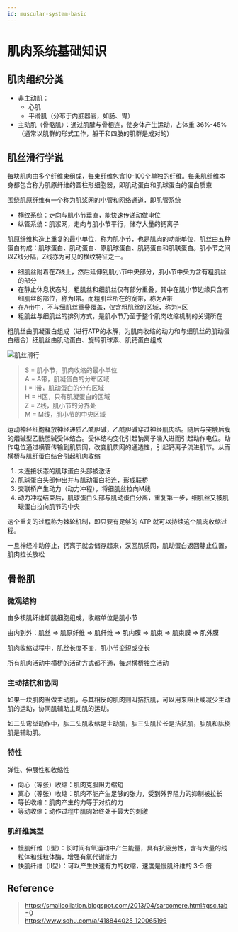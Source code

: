 ```yaml
---
id: muscular-system-basic
---
```


# 肌肉系统基础知识

## 肌肉组织分类

- 非主动肌：
  - 心肌
  - 平滑肌（分布于内脏器官，如肠、胃）
- 主动肌（骨骼肌）：通过肌腱与骨相连，使身体产生运动，占体重 36%-45%（通常以肌群的形式工作，躯干和四肢的肌群是成对的）

## 肌丝滑行学说

每块肌肉由多个纤维束组成，每束纤维包含10-100个单独的纤维。每条肌纤维本身都包含称为肌原纤维的圆柱形细胞器，即肌动蛋白和肌球蛋白的蛋白质束

围绕肌原纤维有一个称为肌浆网的小管和网络通道，即肌管系统

- 横纹系统：走向与肌小节垂直，能快速传递动做电位
- 纵管系统：肌浆网，走向与肌小节平行，储存大量的钙离子

肌原纤维构造上重复的最小单位，称为肌小节，也是肌肉的功能单位，肌丝由五种蛋白构成：肌球蛋白、肌动蛋白、原肌球蛋白、肌钙蛋白和肌联蛋白。肌小节之间以Z线分隔，Z线亦为可见的横纹特征之一。

- 细肌丝附着在Z线上，然后延伸到肌小节中央部分，肌小节中央为含有粗肌丝的部分
- 在静止休息状态时，粗肌丝和细肌丝仅有部分重叠，其中在肌小节边缘只含有细肌丝的部位，称为I带。而粗肌丝所在的宽带，称为A带
- 在A带中，不与细肌丝重叠覆盖，仅含粗肌丝的区域，称为H区
- 粗肌丝与细肌丝的排列方式，是肌小节乃至于整个肌肉收缩机制的关键所在

粗肌丝由肌凝蛋白组成（进行ATP的水解，为肌肉收缩的动力和与细肌丝的肌动蛋白结合）细肌丝由肌动蛋白、旋转肌球素、肌钙蛋白组成

![肌丝滑行](https://fxpby.oss-cn-beijing.aliyuncs.com/blogImg/workout/%E8%82%8C%E4%B8%9D%E6%BB%91%E8%A1%8C%202.svg)

> S = 肌小节，肌肉收缩的最小单位  
> A = A带，肌凝蛋白的分布区域  
> I = I带，肌动蛋白的分布区域  
> H = H区，只有肌凝蛋白的区域  
> Z = Z线，肌小节的分界处  
> M = M线，肌小节的中央区域

运动神经细胞释放神经递质乙酰胆碱，乙酰胆碱穿过神经肌肉结。随后与突触后膜的烟碱型乙酰胆碱受体结合。受体结构变化引起钠离子涌入进而引起动作电位。动作电位通过横管传输到肌质网，改变肌质网的通透性，引起钙离子流进肌节。从而横桥与肌纤蛋白结合引起肌肉收缩

1. 未连接状态的肌球蛋白头部被激活
2. 肌球蛋白头部伸出并与肌动蛋白相连，形成联桥
3. 交联桥产生动力（动力冲程），将细肌丝拉向M线
4. 动力冲程结束后，肌球蛋白头部与肌动蛋白分离，重复第一步，细肌丝又被肌球蛋白拉向肌节的中央

这个重复的过程称为棘轮机制，即只要有足够的 ATP 就可以持续这个肌肉收缩过程。

一旦神经冲动停止，钙离子就会储存起来，泵回肌质网，肌动蛋白返回静止位置，肌肉拉长放松

## 骨骼肌

### 微观结构

由多核肌纤维即肌细胞组成，收缩单位是肌小节

由内到外：肌丝 => 肌原纤维 => 肌纤维 => 肌内膜 => 肌束 => 肌束膜 => 肌外膜

肌肉收缩过程中，肌丝长度不变，肌小节变短或变长

所有肌肉活动中横桥的活动方式都不通，每对横桥独立活动

### 主动拮抗和协同

如果一块肌肉当做主动肌，与其相反的肌肉则叫拮抗肌，可以用来阻止或减少主动肌的运动，协同肌辅助主动肌的运动。

如二头弯举动作中，肱二头肌收缩是主动肌，肱三头肌拉长是拮抗肌，肱肌和肱桡肌是辅助肌。

### 特性

弹性、伸展性和收缩性

- 向心（等张）收缩：肌肉克服阻力缩短
- 离心（等张）收缩：肌肉不能产生足够的张力，受到外界阻力的抑制被拉长
- 等长收缩：肌肉产生的力等于对抗的力
- 等动收缩：动作过程中肌肉始终处于最大的刺激

### 肌纤维类型

- 慢肌纤维（Ⅰ型）：长时间有氧运动中产生能量，具有抗疲劳性，含有大量的线粒体和线粒体酶，增强有氧代谢能力
- 快肌纤维（Ⅱ型）：可以产生快速有力的收缩，速度是慢肌纤维的 3-5 倍

## Reference

> <https://smallcollation.blogspot.com/2013/04/sarcomere.html#gsc.tab=0>  
> <https://www.sohu.com/a/418844025_120065196>
